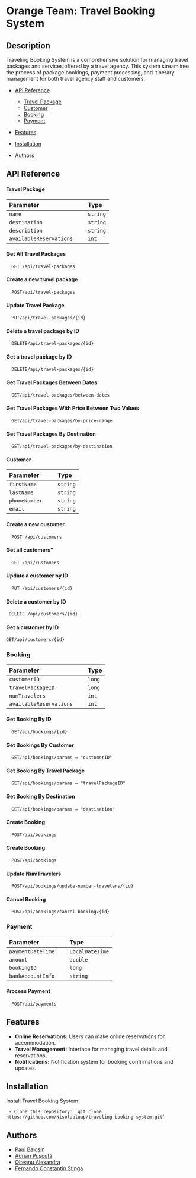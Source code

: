 # Orange Team: Travel Booking System

## Description

Traveling Booking System is a comprehensive solution for managing travel packages and services offered by a travel
agency. This system streamlines the process of package bookings, payment processing, and itinerary management for both
travel agency staff and customers.

- [API Reference](#api-reference)
    * [Travel Package](#api-reference)
    * [Customer](#api-reference)
    * [Booking](#api-reference)
    * [Payment](#api-reference)

- [Features](#features)
- [Installation](#installation)
- [Authors](#authors)

## API Reference

#### Travel Package

| Parameter | Type     | 
| :-------- | :------- | 
| `name   ` | `string` | 
| `destination   ` | `string` | 
| `description   ` | `string` | 
| `availableReservations   ` | `int` | 

#### Get All Travel Packages

```http
  GET /api/travel-packages
```
#### Create a new travel package
```http
  POST/api/travel-packages
```
#### Update Travel Package
```http
  PUT/api/travel-packages/{id}
```
#### Delete a travel package by ID
```http
  DELETE/api/travel-packages/{id}
```
#### Get a travel package by ID
```http
  DELETE/api/travel-packages/{id}
```
#### Get Travel Packages Between Dates
```http
  GET/api/travel-packages/between-dates
```
#### Get Travel Packages With Price Between Two Values
```http
  GET/api/travel-packages/by-price-range
```
#### Get Travel Packages By Destination
```http
  GET/api/travel-packages/by-destination
```

#### Customer

| Parameter | Type     | 
| :-------- | :------- | 
| `firstName   ` | `string` | 
| `lastName   ` | `string` | 
| `phoneNumber   ` | `string` | 
| `email  ` | `string` | 

#### Create a new customer

```http
  POST /api/customers
```
#### Get all customers"

```http
  GET /api/customers
```
#### Update a customer by ID

```http
  PUT /api/customers/{id}
```
#### Delete a customer by ID

```http
 DELETE /api/customers/{id}
```
#### Get a customer by ID

```http
GET/api/customers/{id}
```
### Booking

| Parameter | Type     | 
| :-------- | :------- | 
| `customerID   ` | `long` | 
| `travelPackageID   ` | `long` | 
| `numTravelers  ` | `int` | 
| `availableReservations   ` | `int` | 

#### Get Booking By ID

```http
  GET/api/bookings/{id}
```
#### Get Bookings By Customer
```http
  GET/api/bookings/params = "customerID"
```
#### Get Booking By Travel Package
```http
  GET/api/bookings/params = "travelPackageID"
```
#### Get Booking By Destination
```http
  GET/api/bookings/params = "destination"
```
#### Create Booking
```http
  POST/api/bookings
```
#### Create Booking
```http
  POST/api/bookings
```
#### Update NumTravelers
```http
  POST/api/bookings/update-number-travelers/{id}
```
#### Cancel Booking
```http
  POST/api/bookings/cancel-booking/{id}
```
### Payment

| Parameter | Type     | 
| :-------- | :------- | 
| `paymentDateTime   ` | `LocalDateTime` | 
| `amount  ` | `double` | 
| `bookingID  ` | `long` | 
| `bankAccountInfo   ` | `string` | 

#### Process Payment

```http
  POST/api/payments
```
## Features

- **Online Reservations:** Users can make online reservations for accommodation.
- **Travel Management:** Interface for managing travel details and reservations.
- **Notifications:** Notification system for booking confirmations and updates.



## Installation

Install Travel Booking System

```
 - Clone this repository: `git clone https://github.com/Nisolabluap/traveling-booking-system.git`
```
## Authors
- [Paul Baloșin](https://github.com/Nisolabluap)
- [Adrian Pușcuță](https://github.com/Adrianpush)
- [Olteanu Alexandra](https://github.com/Alexandra10244)
- [Fernando Constantin Stinga](https://github.com/FernoCosti)
